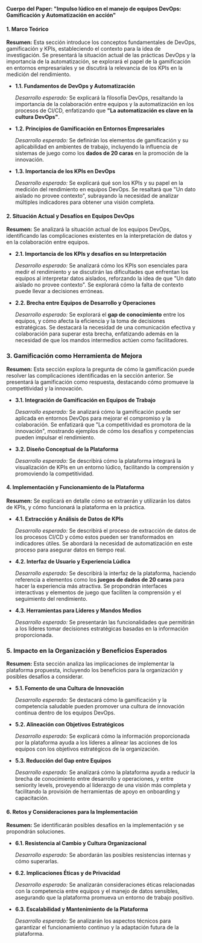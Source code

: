 **Cuerpo del Paper: "Impulso lúdico en el manejo de equipos DevOps: Gamificación y Automatización en acción"**

#### **1. Marco Teórico**

**Resumen:** Esta sección introduce los conceptos fundamentales de DevOps, gamificación y KPIs, estableciendo el contexto para la idea de investigación. Se presentará la situación actual de las prácticas DevOps y la importancia de la automatización, se explorará el papel de la gamificación en entornos empresariales y se discutirá la relevancia de los KPIs en la medición del rendimiento.

- **1.1. Fundamentos de DevOps y Automatización**

  *Desarrollo esperado:* Se explicará la filosofía DevOps, resaltando la importancia de la colaboración entre equipos y la automatización en los procesos de CI/CD, enfatizando que **"La automatización es clave en la cultura DevOps"**.

- **1.2. Principios de Gamificación en Entornos Empresariales**

  *Desarrollo esperado:* Se definirán los elementos de gamificación y su aplicabilidad en ambientes de trabajo, incluyendo la influencia de sistemas de juego como los **dados de 20 caras** en la promoción de la innovación.

- **1.3. Importancia de los KPIs en DevOps**

  *Desarrollo esperado:* Se explicará qué son los KPIs y su papel en la medición del rendimiento en equipos DevOps. Se resaltará que "Un dato aislado no provee contexto", subrayando la necesidad de analizar múltiples indicadores para obtener una visión completa.

#### **2. Situación Actual y Desafíos en Equipos DevOps**

**Resumen:** Se analizará la situación actual de los equipos DevOps, identificando las complicaciones existentes en la interpretación de datos y en la colaboración entre equipos.

- **2.1. Importancia de los KPIs y desafíos en su Interpretación**

  *Desarrollo esperado:* Se analizará cómo los KPIs son esenciales para medir el rendimiento y se discutirán las dificultades que enfrentan los equipos al interpretar datos aislados, reforzando la idea de que "Un dato aislado no provee contexto". Se explorará cómo la falta de contexto puede llevar a decisiones erróneas.

- **2.2. Brecha entre Equipos de Desarrollo y Operaciones**

  *Desarrollo esperado:* Se explorará el **gap de conocimiento** entre los equipos, y cómo afecta la eficiencia y la toma de decisiones estratégicas. Se destacará la necesidad de una comunicación efectiva y colaboración para superar esta brecha, enfatizando además en la necesidad de que los mandos intermedios actúen como facilitadores.

### 3. Gamificación como Herramienta de Mejora

**Resumen:** Esta sección explora la pregunta de cómo la gamificación puede resolver las complicaciones identificadas en la sección anterior. Se presentará la gamificación como respuesta, destacando cómo promueve la competitividad y la innovación.

- **3.1. Integración de Gamificación en Equipos de Trabajo**

  *Desarrollo esperado:* Se analizará cómo la gamificación puede ser aplicada en entornos DevOps para mejorar el compromiso y la colaboración. Se enfatizará que "La competitividad es promotora de la innovación", mostrando ejemplos de cómo los desafíos y competencias pueden impulsar el rendimiento.

- **3.2. Diseño Conceptual de la Plataforma**

  *Desarrollo esperado:* Se describirá cómo la plataforma integrará la visualización de KPIs en un entorno lúdico, facilitando la comprensión y promoviendo la competitividad.

#### **4. Implementación y Funcionamiento de la Plataforma**

**Resumen:** Se explicará en detalle cómo se extraerán y utilizarán los datos de KPIs, y cómo funcionará la plataforma en la práctica.

- **4.1. Extracción y Análisis de Datos de KPIs**

  *Desarrollo esperado:* Se describirá el proceso de extracción de datos de los procesos CI/CD y cómo estos pueden ser transformados en indicadores útiles. Se abordará la necesidad de automatización en este proceso para asegurar datos en tiempo real.

- **4.2. Interfaz de Usuario y Experiencia Lúdica**

  *Desarrollo esperado:* Se describirá la interfaz de la plataforma, haciendo referencia a elementos como los **juegos de dados de 20 caras** para hacer la experiencia más atractiva. Se propondrán interfaces interactivas y elementos de juego que faciliten la comprensión y el seguimiento del rendimiento.

- **4.3. Herramientas para Líderes y Mandos Medios**

  *Desarrollo esperado:* Se presentarán las funcionalidades que permitirán a los líderes tomar decisiones estratégicas basadas en la información proporcionada.

### 5. Impacto en la Organización y Beneficios Esperados

**Resumen:** Esta sección analiza las implicaciones de implementar la plataforma propuesta, incluyendo los beneficios para la organización y posibles desafíos a considerar.

- **5.1. Fomento de una Cultura de Innovación**

  *Desarrollo esperado:* Se destacará cómo la gamificación y la competencia saludable pueden promover una cultura de innovación continua dentro de los equipos DevOps.

- **5.2. Alineación con Objetivos Estratégicos**

  *Desarrollo esperado:* Se explicará cómo la información proporcionada por la plataforma ayuda a los líderes a alinear las acciones de los equipos con los objetivos estratégicos de la organización.

- **5.3. Reducción del Gap entre Equipos**

  *Desarrollo esperado:* Se analizará cómo la plataforma ayuda a reducir la brecha de conocimiento entre desarrollo y operaciones, y entre seniority levels, proveyendo al liderazgo de una visión más completa y facilitando la provisión de herramientas de apoyo en onboarding y capacitación.

#### **6. Retos y Consideraciones para la Implementación**

**Resumen:** Se identificarán posibles desafíos en la implementación y se propondrán soluciones.

- **6.1. Resistencia al Cambio y Cultura Organizacional**

  *Desarrollo esperado:* Se abordarán las posibles resistencias internas y cómo superarlas.

- **6.2. Implicaciones Éticas y de Privacidad**

  *Desarrollo esperado:* Se analizarán consideraciones éticas relacionadas con la competencia entre equipos y el manejo de datos sensibles, asegurando que la plataforma promueva un entorno de trabajo positivo.

- **6.3. Escalabilidad y Mantenimiento de la Plataforma**

  *Desarrollo esperado:* Se analizarán los aspectos técnicos para garantizar el funcionamiento continuo y la adaptación futura de la plataforma.